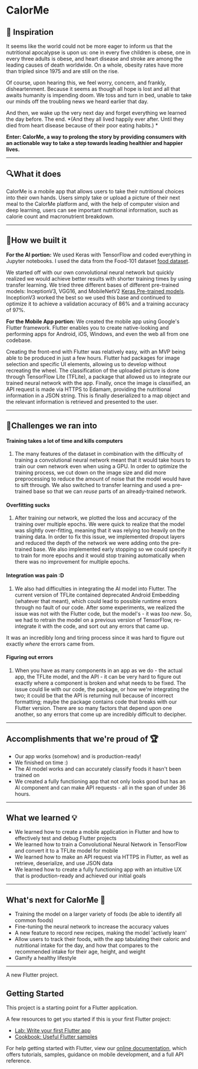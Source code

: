 # CalorMe
<h2>🍳 Inspiration</h2>

<p>It seems like the world could not be more eager to inform us that the nutritional apocalypse is upon us: one in every five children is obese, one in every three adults is obese, and heart disease and stroke are among the leading causes of death worldwide. On a whole, obesity rates have more than tripled since 1975 and are still on the rise.</p>

<p>Of course, upon hearing this, we feel worry, concern, and frankly, disheartenment. Because it seems as though all hope is lost and all that awaits humanity is impending doom. We toss and turn in bed, unable to take our minds off the troubling news we heard earlier that day.</p>

<p>And then, we wake up the very next day and forget everything we learned the day before. The end.
*(And they all lived happily ever after. Until they died from heart disease because of their poor eating habits.) *</p>

<p><strong>Enter: CalorMe, a way to prolong the story by providing consumers with an actionable way to take a step towards leading healthier and happier lives.</strong></p>

<hr>

<h2>🔍What it does</h2>

<p>CalorMe is a mobile app that allows users to take their nutritional choices into their own hands. Users simply take or upload a picture of their next meal to the CalorMe platform and, with the help of computer vision and deep learning, users can see important nutritional information, such as calorie count and macronutrient breakdown. </p>

<hr>

<h2>🔨How we built it</h2>

<p><strong>For the AI portion:</strong>
We used Keras with TensorFlow and coded everything in Jupyter notebooks. I used the data from the Food-101 dataset <a href="https://www.kaggle.com/kmader/food41?select=images" rel="nofollow">food dataset</a>. </p>

<p>We started off with our own convolutional neural network but quickly realized we would achieve better results with shorter training times by using transfer learning. We tried three different bases of different pre-trained models: InceptionV3, VGG16, and MobileNetV2 <a href="https://keras.io/api/applications/" rel="nofollow">Keras Pre-trained models</a>. InceptionV3 worked the best so we used this base and continued to optimize it to achieve a validation accuracy of 86% and a training accuracy of 97%. </p>

<p><strong>For the Mobile App portion:</strong>
We created the mobile app using Google's Flutter framework. Flutter enables you to create native-looking and performing apps for Android, iOS, Windows, and even the web all from one codebase. </p>

<p>Creating the front-end with Flutter was relatively easy, with an MVP being able to be produced in just a few hours. Flutter had packages for image selection and specific UI elements, allowing us to develop without recreating the wheel. The classification of the uploaded picture is done through TensorFlow Lite (TFLite), a package that allowed us to integrate our trained neural network with the app. Finally, once the image is classified, an API request is made via HTTPS to Edamam, providing the nutritional information in a JSON string. This is finally deserialized to a map object and the relevant information is retrieved and presented to the user. </p>

<hr>

<h2>🚧Challenges we ran into</h2>

<h4>Training takes a lot of time and kills computers</h4>

<ol>
<li>The many features of the dataset in combination with the difficulty of training a convolutional neural network meant that it would take hours to train our own network even when using a GPU. In order to optimize the training process, we cut down on the image size and did more preprocessing to reduce the amount of noise that the model would have to sift through. We also switched to transfer learning and used a pre-trained base so that we can  <em>reuse</em>  parts of an already-trained network.</li>
</ol>

<h4>Overfitting sucks</h4>

<ol>
<li>After training our network, we plotted the loss and accuracy of the training over multiple epochs. We were quick to realize that the model was slightly over-fitting, meaning that it was relying too heavily on the training data. In order to fix this issue, we implemented dropout layers and reduced the depth of the network we were adding onto the pre-trained base. We also implemented early stopping so we could specify it to train for more epochs and it would stop training automatically when there was no improvement for multiple epochs. </li>
</ol>

<h4>Integration was pain :D</h4>

<ol>
<li>We also had difficulties in integrating the AI model into Flutter. The current version of TFLite contained deprecated Android Embedding (whatever that meant), which could lead to possible runtime errors through no fault of our code. After some experiments, we realized the issue was not with the Flutter code, but the model's - it was <em>too new</em>. So, we had to retrain the model on a previous version of TensorFlow, re-integrate it with the code, and sort out any errors that came up.</li>
</ol>

<p>It was an incredibly long and tiring process since it was hard to figure out exactly <em>where</em> the errors came from.  </p>

<h4>Figuring out errors</h4>

<ol>
<li>When you have as many components in an app as we do - the actual app, the TFLite model, and the API - it can be very hard to figure out exactly where a component is broken and what needs to be fixed. The issue could lie with our code, the package, or how we're integrating the two; it could be that the API is returning null because of incorrect formatting; maybe the package contains code that breaks with our Flutter version. There are so many factors that depend upon one another, so any errors that come up are incredibly difficult to decipher. </li>
</ol>

<hr>

<h2>Accomplishments that we're proud of 🏆</h2>

<ul>
<li>Our app works (somehow) and is production-ready!</li>
<li>We finished on time :)</li>
<li>The AI model works and can accurately classify foods it hasn't been trained on</li>
<li>We created a fully functioning app that not only looks good but has an AI component and can make API requests - all in the span of under 36 hours. </li>
</ul>

<hr>

<h2>What we learned 💡</h2>

<ul>
<li>We learned how to create a mobile application in Flutter and how to effectively test and debug Flutter projects</li>
<li>We learned how to train a Convolutional Neural Network in TensorFlow and convert it to a TFLite model for mobile</li>
<li>We learned how to make an API request via HTTPS in Flutter, as well as retrieve, deserialize, and use JSON data </li>
<li>We learned how to create a fully functioning app with an intuitive UX that is production-ready and achieved our initial goals</li>
</ul>

<hr>

<h2>What's next for CalorMe 💭</h2>

<ul>
<li>Training the model on a larger variety of foods (be able to identify all common foods)</li>
<li>Fine-tuning the neural network to increase the accuracy values</li>
<li>A new feature to record new recipes, making the model 'actively learn'</li>
<li>Allow users to track their foods, with the app tabulating their caloric and nutritional intake for the day, and how that compares to the recommended intake for their age, height, and weight</li>
<li>Gamify a healthy lifestyle </li>
</ul>



---


A new Flutter project.

## Getting Started

This project is a starting point for a Flutter application.

A few resources to get you started if this is your first Flutter project:

- [Lab: Write your first Flutter app](https://flutter.dev/docs/get-started/codelab)
- [Cookbook: Useful Flutter samples](https://flutter.dev/docs/cookbook)

For help getting started with Flutter, view our
[online documentation](https://flutter.dev/docs), which offers tutorials,
samples, guidance on mobile development, and a full API reference.


